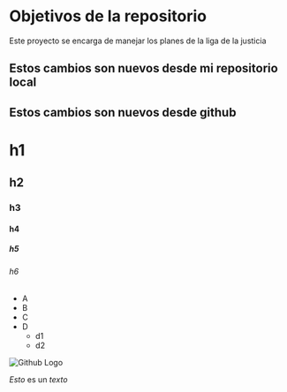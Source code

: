 # Objetivos de la repositorio

Este proyecto se encarga de manejar los planes de la liga de la justicia



## Estos cambios son nuevos desde mi repositorio local

## Estos cambios son nuevos desde github


# h1
## h2
### h3
#### h4
##### h5
###### h6

* A
* B
* C
* D
  * d1
  * d2

![Github Logo](https://avatars.githubusercontent.com/u/583231?v=4)

*Esto* es un _texto_
